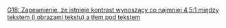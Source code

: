 [G18: Zapewnienie, że istnieje kontrast wynoszący co najmniej 4,5:1 między tekstem (i obrazami tekstu) a tłem pod tekstem](https://www.w3.org/WAI/WCAG22/Techniques/general/G18)